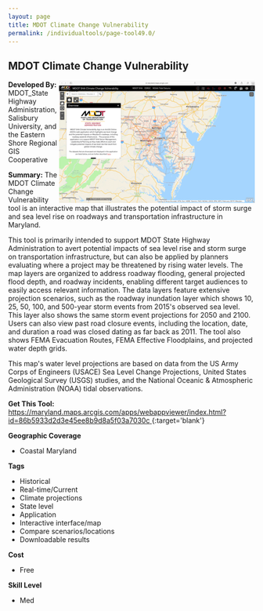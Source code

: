 ```yaml
---
layout: page
title: MDOT Climate Change Vulnerability
permalink: /individualtools/page-tool49.0/
---
```

## MDOT Climate Change Vulnerability

<img src="/images/scaled_250_400/TOOLID_49.0_ScreenCapture-1.png" style="max-height:250px;max-width:400;" align="right"/>

**Developed By:** MDOT_State Highway Administration, Salisbury University, and the Eastern Shore Regional GIS Cooperative

**Summary:** The MDOT Climate Change Vulnerability tool is an interactive map that illustrates the potential impact of storm surge and sea level rise on roadways and transportation infrastructure in Maryland.

This tool is primarily intended to support MDOT State Highway Administration to avert potential impacts of sea level rise and storm surge on transportation infrastructure, but can also be applied by planners evaluating where a project may be threatened by rising water levels. The map layers are organized to address roadway flooding, general projected flood depth, and roadway incidents, enabling different target audiences to easily access relevant information. The data layers feature extensive projection scenarios, such as the roadway inundation layer which shows 10, 25, 50, 100, and 500-year storm events from 2015's observed sea level. This layer also shows the same storm event projections for 2050 and 2100. Users can also view past road closure events, including the location, date, and duration a road was closed dating as far back as 2011. The tool also shows FEMA Evacuation Routes, FEMA Effective Floodplains, and projected water depth grids. 

This map's water level projections are based on data from the US Army Corps of Engineers (USACE) Sea Level Change Projections, United States Geological Survey (USGS) studies, and the National Oceanic & Atmospheric Administration (NOAA) tidal observations. 

**Get This Tool:** [https://maryland.maps.arcgis.com/apps/webappviewer/index.html?id=86b5933d2d3e45ee8b9d8a5f03a7030c
](https://maryland.maps.arcgis.com/apps/webappviewer/index.html?id=86b5933d2d3e45ee8b9d8a5f03a7030c
){:target='blank'}

**Geographic Coverage**

* Coastal Maryland

**Tags**

*  Historical 
*  Real-time/Current
*  Climate projections
*  State level
*  Application
*  Interactive interface/map
*  Compare scenarios/locations
*  Downloadable results

**Cost**

* Free

**Skill Level**

* Med
